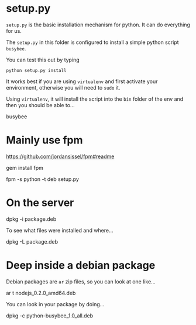 # setup.py

`setup.py` is the basic installation mechanism for python. It can do everything for us.

The `setup.py` in this folder is configured to install a simple python script `busybee`. 

You can test this out by typing

    python setup.py install

It works best if you are using `virtualenv` and first activate your environment, otherwise you will need to `sudo` it.

Using `virtualenv`, it will install the script into the `bin` folder of the env and then you should be able to...

   busybee



# Mainly use fpm

https://github.com/jordansissel/fpm#readme

  gem install fpm

  fpm -s python -t deb setup.py

# On the server

  dpkg -i package.deb

To see what files were installed and where...

   dpkg -L package.deb

# Deep inside a debian package

Debian packages are `ar` zip files, so you can look at one like...

  ar t nodejs_0.2.0_amd64.deb

You can look in your package by doing...

  dpkg -c python-busybee_1.0_all.deb 

